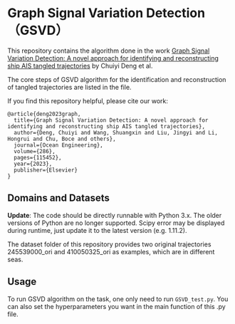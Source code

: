 # Graph Signal Variation Detection（GSVD）


This repository contains the algorithm done in the work [Graph Signal Variation Detection: A novel approach for identifying and
reconstructing ship AIS tangled trajectories](https://doi.org/10.1016/j.oceaneng.2023.115452) by Chuiyi Deng et al.

The core steps of GSVD algorithm for the identification and reconstruction of tangled trajectories are listed in the file.

If you find this repository helpful, please cite our work:

```
@article{deng2023graph,
  title={Graph Signal Variation Detection: A novel approach for identifying and reconstructing ship AIS tangled trajectories},
  author={Deng, Chuiyi and Wang, Shuangxin and Liu, Jingyi and Li, Hongrui and Chu, Boce and others},
  journal={Ocean Engineering},
  volume={286},
  pages={115452},
  year={2023},
  publisher={Elsevier}
}
```

## Domains and Datasets

**Update**: The code should be directly runnable with Python 3.x. The older versions of Python are no longer supported.
Scipy error may be displayed during runtime, just update it to the latest version (e.g. 1.11.2).

The dataset folder of this repository provides two original trajectories 245539000_ori and 410050325_ori as examples, which are in different seas.

## Usage

To run GSVD algorithm on the task, one only need to run `GSVD_test.py`. You can also set the hyperparameters you want in the main function of this .py file. 

